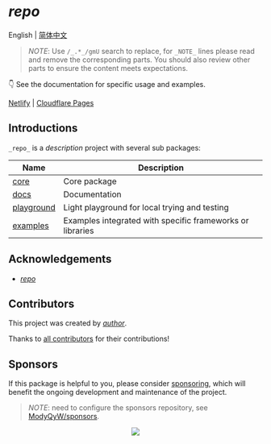 # _repo_

English | [简体中文](./README-zh_CN.md)

> _NOTE_: Use `/_.*_/gmU` search to replace, for `_NOTE_` lines please read and remove the corresponding parts. You should also review other parts to ensure the content meets expectations.

👇 See the documentation for specific usage and examples.

[Netlify](https://_repo_.netlify.app/) | [Cloudflare Pages](https://_repo_.pages.dev/)

## Introductions

`_repo_` is a _description_ project with several sub packages:

|Name|Description|
|---|---|
|[core](https://github.com/_auther_/_repo_/tree/main/packages/core)|Core package|
|[docs](https://github.com/_auther_/_repo_/tree/main/docs)|Documentation|
|[playground](https://github.com/_auther_/_repo_/tree/main/playground)|Light playground for local trying and testing|
|[examples](https://github.com/_auther_/_repo_/tree/main/examples)|Examples integrated with specific frameworks or libraries|

## Acknowledgements

- [_repo_](https://github.com/_author_/_repo_)

## Contributors

This project was created by [_author_](https://github.com/_author_).

Thanks to [all contributors](https://github.com/_auther_/_repo_/graphs/contributors) for their contributions!

## Sponsors

If this package is helpful to you, please consider [sponsoring](https://github.com/_author_/sponsors), which will benefit the ongoing development and maintenance of the project.

> _NOTE_: need to configure the sponsors repository, see [ModyQyW/sponsors](https://github.com/ModyQyW/sponsors).

<p align="center">
  <a href="https://cdn.jsdelivr.net/gh/_author_/sponsors/sponsorkit/sponsors.svg">
    <img src="https://cdn.jsdelivr.net/gh/_author_/sponsors/sponsorkit/sponsors.svg"/>
  </a>
</p>
